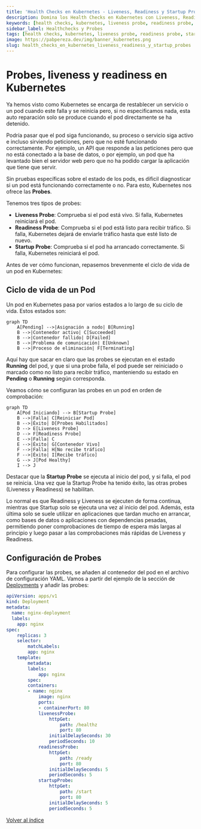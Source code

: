 ```yaml
---
title: 'Health Checks en Kubernetes - Liveness, Readiness y Startup Probes'
description: Domina los Health Checks en Kubernetes con Liveness, Readiness y Startup Probes. Asegura la disponibilidad y rendimiento de tus aplicaciones.
keywords: [health checks, kubernetes, liveness probe, readiness probe, startup probe, monitoring] 
sidebar_label: Healthchecks y Probes
tags: [health checks, kubernetes, liveness probe, readiness probe, startup probe, monitoring]
image: https://pabpereza.dev/img/banner_kubernetes.png
slug: health_checks_en_kubernetes_liveness_readiness_y_startup_probes
---
```


# Probes, liveness y readiness en Kubernetes
Ya hemos visto como Kubernetes se encarga de restablecer un servicio o un pod cuando este falla y se reinicia pero, si no especificamos nada, esta auto reparación solo se produce cuando el pod directamente se ha detenido.

Podría pasar que el pod siga funcionando, su proceso o servicio siga activo e incluso sirviendo peticiones, pero que no esté funcionando correctamente. Por ejemplo, un API que responde a las peticiones pero que no está conectado a la base de datos, o por ejemplo, un pod que ha levantado bien el servidor web pero que no ha podido cargar la aplicación que tiene que servir.

Sin pruebas específicas sobre el estado de los pods, es dificil diagnosticar si un pod está funcionando correctamente o no. Para esto, Kubernetes nos ofrece las **Probes**. 

Tenemos tres tipos de probes:
- **Liveness Probe**: Comprueba si el pod está vivo. Si falla, Kubernetes reiniciará el pod.
- **Readiness Probe**: Comprueba si el pod está listo para recibir tráfico. Si falla, Kubernetes dejará de enviarle tráfico hasta que esté listo de nuevo.
- **Startup Probe**: Comprueba si el pod ha arrancado correctamente. Si falla, Kubernetes reiniciará el pod.


Antes de ver cómo funcionan, repasemos brevenmente el ciclo de vida de un pod en Kubernetes:

## Ciclo de vida de un Pod
Un pod en Kubernetes pasa por varios estados a lo largo de su ciclo de vida. Estos estados son:
```mermaid
graph TD
    A[Pending] -->|Asignación a nodo| B[Running]
    B -->|Contenedor activo| C[Succeeded]
    B -->|Contenedor fallido| D[Failed]
    B -->|Problema de comunicación| E[Unknown]
    B -->|Proceso de eliminación| F[Terminating]
```

Aquí hay que sacar en claro que las probes se ejecutan en el estado **Running** del pod, y que si una probe falla, el pod puede ser reiniciado o marcado como no listo para recibir tráfico, manteniendo su estado en **Pending** o **Running** según corresponda.

Veamos cómo se configuran las probes en un pod en orden de comprobación:
```mermaid
graph TD
    A[Pod Iniciando] --> B[Startup Probe]
    B -->|Falla| C[Reiniciar Pod]
    B -->|Éxito| D[Probes Habilitados]
    D --> E[Liveness Probe]
    D --> F[Readiness Probe]
    E -->|Falla| C
    E -->|Éxito| G[Contenedor Vivo]
    F -->|Falla| H[No recibe tráfico]
    F -->|Éxito| I[Recibe tráfico]
    G --> J[Pod Healthy]
    I --> J
```

Destacar que la **Startup Probe** se ejecuta al inicio del pod, y si falla, el pod se reinicia. Una vez que la Startup Probe ha tenido éxito, las otras probes (Liveness y Readiness) se habilitan.

Lo normal es que Readiness y Liveness se ejecuten de forma continua, mientras que Startup solo se ejecuta una vez al inicio del pod. Además, esta última solo se suele utilizar en aplicaciones que tardan mucho en arrancar, como bases de datos o aplicaciones con dependencias pesadas, permitiendo poner comprobaciones de tiempo de espera más largas al principio y luego pasar a las comprobaciones más rápidas de Liveness y Readiness.

## Configuración de Probes
Para configurar las probes, se añaden al contenedor del pod en el archivo de configuración YAML. Vamos a partir del ejemplo de la sección de [Deployments](./108.Deployments.md) y añadir las probes:

```yaml
apiVersion: apps/v1
kind: Deployment
metadata:
  name: nginx-deployment
  labels:
    app: nginx
spec:
    replicas: 3
    selector:
        matchLabels:
        app: nginx
    template:
        metadata:
        labels:
            app: nginx
        spec:
        containers:
        - name: nginx
            image: nginx
            ports:
            - containerPort: 80
            livenessProbe:
                httpGet:
                    path: /healthz
                    port: 80
                initialDelaySeconds: 30
                periodSeconds: 10
            readinessProbe:
                httpGet:
                    path: /ready
                    port: 80
                initialDelaySeconds: 5
                periodSeconds: 5
            startupProbe:
                httpGet:
                    path: /start
                    port: 80
                initialDelaySeconds: 5
                periodSeconds: 5
```



[Volver al índice](README.md#índice)
